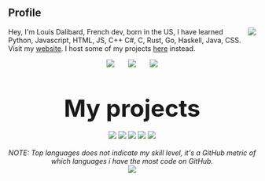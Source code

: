 ## Profile
<img align="right" src="https://github-readme-stats.vercel.app/api?username=make-42&show_icons=true&theme=dracula&hide_border=true" />

Hey, I'm Louis Dalibard, French dev, born in the US, I have learned Python, Javascript, HTML, JS, C++ C#, C, Rust, Go, Haskell, Java, CSS. Visit my <a href="https://ontake.dev/">website</a>. I host some of my projects <a href="https://git.ontake.dev/">here</a> instead.
<br>
<p align="center">
    <img src="http://img.shields.io/badge/Discord-%40OnTake%235344-7289DA?style=for-the-badge" />
    &nbsp;&nbsp;&nbsp;&nbsp;&nbsp;
    <img src="http://img.shields.io/badge/Twiter-%40TvOutOf-1DA1F2?style=for-the-badge" />
    &nbsp;&nbsp;&nbsp;&nbsp;&nbsp;
    <img src="http://img.shields.io/badge/Instagram-%40louisdalibard-E1306C?style=for-the-badge" />
    <br>
    <br>
    <br>
    <br>
    <font size="14">
        <b>
            My projects
        </b><br>
    </font>
    <br>
    <a href="https://github.com/porla/cli"><img src="https://github-readme-stats.vercel.app/api/pin/?username=porla&repo=cli&theme=dracula&hide_border=true&show_owner=true" /></a>
    <a href="https://github.com/make-42/pTuna"><img src="https://github-readme-stats.vercel.app/api/pin/?username=make-42&repo=pTuna&theme=dracula&hide_border=true&show_owner=true" /></a>
    <a href="https://github.com/make-42/pihon"><img src="https://github-readme-stats.vercel.app/api/pin/?username=make-42&repo=pihon&theme=dracula&hide_border=true&show_owner=true" /></a>
    <a href="https://github.com/make-42/Open7SClock"><img src="https://github-readme-stats.vercel.app/api/pin/?username=make-42&repo=Open7SClock&theme=dracula&hide_border=true&show_owner=true" /></a>
    <a href="https://github.com/make-42/OpenNotes"><img src="https://github-readme-stats.vercel.app/api/pin/?username=make-42&repo=OpenNotes&theme=dracula&hide_border=true&show_owner=true" /></a>
    <br>
<br>
<i>
    NOTE: Top languages does not indicate my skill level, it's a GitHub metric of which languages i have the most code on GitHub.</i><br>
<img align="center" src="https://github-readme-stats.vercel.app/api/top-langs/?username=make-42&layout=compact&theme=dracula&hide_border=true&hide=OpenSCAD,HTML,Javascript,Pug,Coffeescript,CSS,SCSS,CMake,Makefile&langs_count=5" />
</p>
